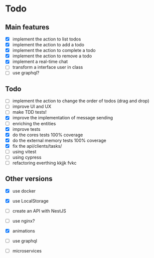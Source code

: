 # Todo

## Main features
- [x] implement the action to list todos
- [x] implement the action to add a todo
- [x] implement the action to complete a todo
- [x] implement the action to remove a todo
- [x] implement a real-time chat
- [ ] transform a interface user in class
- [ ] use graphql?

## Todo
- [ ] implement the action to change the order of todos (drag and drop)
- [ ] improve UI and UX
- [ ] make TDD tests!
- [x] improve the implementation of message sending
- [ ] enriching the entities
- [x] improve tests
- [x] do the cores tests 100% coverage
- [x] do the external memory tests 100% coverage
- [x] fix the api/clients/tasks/
- [ ] using vitest
- [ ] using cypress
- [ ] refactoring everthing kkjjk fvkc

## Other versions
- [x] use docker
- [x] use LocalStorage
- [ ] create an API with NestJS
- [ ] use nginx?
- [x] animations
- [ ] use graphql
- [ ] microservices

